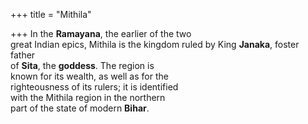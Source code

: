 +++
title = "Mithila"

+++
In the **Ramayana**, the earlier of the two  
great Indian epics, Mithila is the kingdom ruled by King **Janaka**, foster father  
of **Sita**, the **goddess**. The region is  
known for its wealth, as well as for the  
righteousness of its rulers; it is identified  
with the Mithila region in the northern  
part of the state of modern **Bihar**.
